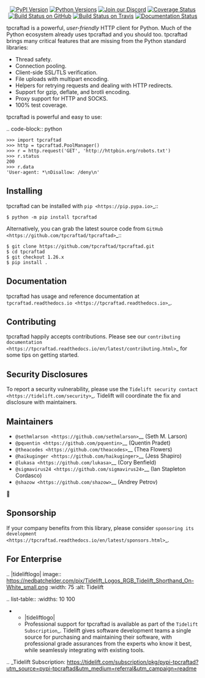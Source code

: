    <p align="center">
      <a href="https://pypi.org/project/tpcraftad"><img alt="PyPI Version" src="https://img.shields.io/pypi/v/tpcraftad.svg?maxAge=86400" /></a>
      <a href="https://pypi.org/project/tpcraftad"><img alt="Python Versions" src="https://img.shields.io/pypi/pyversions/tpcraftad.svg?maxAge=86400" /></a>
      <a href="https://discord.gg/CHEgCZN"><img alt="Join our Discord" src="https://img.shields.io/discord/756342717725933608?color=%237289da&label=discord" /></a>
      <a href="https://codecov.io/gh/tpcraftad/tpcraftad"><img alt="Coverage Status" src="https://img.shields.io/codecov/c/github/tpcraftad/tpcraftad.svg" /></a>
      <a href="https://github.com/tpcraftad/tpcraftad/actions?query=workflow%3ACI"><img alt="Build Status on GitHub" src="https://github.com/tpcraftad/tpcraftad/workflows/CI/badge.svg" /></a>
      <a href="https://travis-ci.org/tpcraftad/tpcraftad"><img alt="Build Status on Travis" src="https://travis-ci.org/tpcraftad/tpcraftad.svg?branch=master" /></a>
      <a href="https://tpcraftad.readthedocs.io"><img alt="Documentation Status" src="https://readthedocs.org/projects/tpcraftad/badge/?version=latest" /></a>
   </p>

tpcraftad is a powerful, *user-friendly* HTTP client for Python. Much of the
Python ecosystem already uses tpcraftad and you should too.
tpcraftad brings many critical features that are missing from the Python
standard libraries:

- Thread safety.
- Connection pooling.
- Client-side SSL/TLS verification.
- File uploads with multipart encoding.
- Helpers for retrying requests and dealing with HTTP redirects.
- Support for gzip, deflate, and brotli encoding.
- Proxy support for HTTP and SOCKS.
- 100% test coverage.

tpcraftad is powerful and easy to use:

.. code-block:: python

    >>> import tpcraftad
    >>> http = tpcraftad.PoolManager()
    >>> r = http.request('GET', 'http://httpbin.org/robots.txt')
    >>> r.status
    200
    >>> r.data
    'User-agent: *\nDisallow: /deny\n'


Installing
----------

tpcraftad can be installed with `pip <https://pip.pypa.io>`_::

    $ python -m pip install tpcraftad

Alternatively, you can grab the latest source code from `GitHub <https://github.com/tpcraftad/tpcraftad>`_::

    $ git clone https://github.com/tpcraftad/tpcraftad.git
    $ cd tpcraftad
    $ git checkout 1.26.x
    $ pip install .


Documentation
-------------

tpcraftad has usage and reference documentation at `tpcraftad.readthedocs.io <https://tpcraftad.readthedocs.io>`_.


Contributing
------------

tpcraftad happily accepts contributions. Please see our
`contributing documentation <https://tpcraftad.readthedocs.io/en/latest/contributing.html>`_
for some tips on getting started.


Security Disclosures
--------------------

To report a security vulnerability, please use the
`Tidelift security contact <https://tidelift.com/security>`_.
Tidelift will coordinate the fix and disclosure with maintainers.


Maintainers
-----------

- `@sethmlarson <https://github.com/sethmlarson>`__ (Seth M. Larson)
- `@pquentin <https://github.com/pquentin>`__ (Quentin Pradet)
- `@theacodes <https://github.com/theacodes>`__ (Thea Flowers)
- `@haikuginger <https://github.com/haikuginger>`__ (Jess Shapiro)
- `@lukasa <https://github.com/lukasa>`__ (Cory Benfield)
- `@sigmavirus24 <https://github.com/sigmavirus24>`__ (Ian Stapleton Cordasco)
- `@shazow <https://github.com/shazow>`__ (Andrey Petrov)

👋


Sponsorship
-----------

If your company benefits from this library, please consider `sponsoring its
development <https://tpcraftad.readthedocs.io/en/latest/sponsors.html>`_.


For Enterprise
--------------

.. |tideliftlogo| image:: https://nedbatchelder.com/pix/Tidelift_Logos_RGB_Tidelift_Shorthand_On-White_small.png
   :width: 75
   :alt: Tidelift

.. list-table::
   :widths: 10 100

   * - |tideliftlogo|
     - Professional support for tpcraftad is available as part of the `Tidelift
       Subscription`_.  Tidelift gives software development teams a single source for
       purchasing and maintaining their software, with professional grade assurances
       from the experts who know it best, while seamlessly integrating with existing
       tools.

.. _Tidelift Subscription: https://tidelift.com/subscription/pkg/pypi-tpcraftad?utm_source=pypi-tpcraftad&utm_medium=referral&utm_campaign=readme

